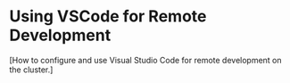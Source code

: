 # Using VSCode for Remote Development

[How to configure and use Visual Studio Code for remote development on the cluster.]